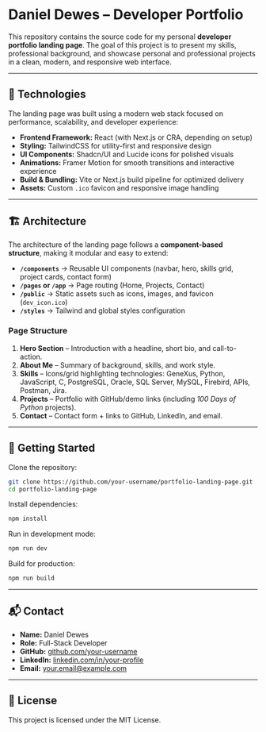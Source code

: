 # Daniel Dewes – Developer Portfolio

This repository contains the source code for my personal **developer portfolio landing page**.
The goal of this project is to present my skills, professional background, and showcase personal and professional projects in a clean, modern, and responsive web interface.

---

## 🚀 Technologies

The landing page was built using a modern web stack focused on performance, scalability, and developer experience:

* **Frontend Framework:** React (with Next.js or CRA, depending on setup)
* **Styling:** TailwindCSS for utility-first and responsive design
* **UI Components:** Shadcn/UI and Lucide icons for polished visuals
* **Animations:** Framer Motion for smooth transitions and interactive experience
* **Build & Bundling:** Vite or Next.js build pipeline for optimized delivery
* **Assets:** Custom `.ico` favicon and responsive image handling

---

## 🏗️ Architecture

The architecture of the landing page follows a **component-based structure**, making it modular and easy to extend:

* **`/components`** → Reusable UI components (navbar, hero, skills grid, project cards, contact form)
* **`/pages` or `/app`** → Page routing (Home, Projects, Contact)
* **`/public`** → Static assets such as icons, images, and favicon (`dev_icon.ico`)
* **`/styles`** → Tailwind and global styles configuration

### Page Structure

1. **Hero Section** – Introduction with a headline, short bio, and call-to-action.
2. **About Me** – Summary of background, skills, and work style.
3. **Skills** – Icons/grid highlighting technologies: GeneXus, Python, JavaScript, C, PostgreSQL, Oracle, SQL Server, MySQL, Firebird, APIs, Postman, Jira.
4. **Projects** – Portfolio with GitHub/demo links (including *100 Days of Python* projects).
5. **Contact** – Contact form + links to GitHub, LinkedIn, and email.

---

## 📂 Getting Started

Clone the repository:

```bash
git clone https://github.com/your-username/portfolio-landing-page.git
cd portfolio-landing-page
```

Install dependencies:

```bash
npm install
```

Run in development mode:

```bash
npm run dev
```

Build for production:

```bash
npm run build
```

---

## 📬 Contact

* **Name:** Daniel Dewes
* **Role:** Full-Stack Developer
* **GitHub:** [github.com/your-username](https://github.com/DanielSDewes)
* **LinkedIn:** [linkedin.com/in/your-profile](https://www.linkedin.com/in/daniel-dewes/)
* **Email:** [your.email@example.com](mailto:danielsilvadewe@gmail.com)

---

## 📄 License

This project is licensed under the MIT License.
